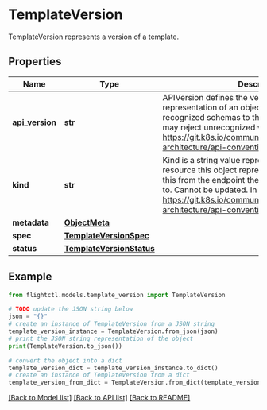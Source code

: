 # TemplateVersion

TemplateVersion represents a version of a template.

## Properties

Name | Type | Description | Notes
------------ | ------------- | ------------- | -------------
**api_version** | **str** | APIVersion defines the versioned schema of this representation of an object. Servers should convert recognized schemas to the latest internal value, and may reject unrecognized values. More info: https://git.k8s.io/community/contributors/devel/sig-architecture/api-conventions.md#resources | 
**kind** | **str** | Kind is a string value representing the REST resource this object represents. Servers may infer this from the endpoint the client submits requests to. Cannot be updated. In CamelCase. More info: https://git.k8s.io/community/contributors/devel/sig-architecture/api-conventions.md#types-kinds | 
**metadata** | [**ObjectMeta**](ObjectMeta.md) |  | 
**spec** | [**TemplateVersionSpec**](TemplateVersionSpec.md) |  | 
**status** | [**TemplateVersionStatus**](TemplateVersionStatus.md) |  | [optional] 

## Example

```python
from flightctl.models.template_version import TemplateVersion

# TODO update the JSON string below
json = "{}"
# create an instance of TemplateVersion from a JSON string
template_version_instance = TemplateVersion.from_json(json)
# print the JSON string representation of the object
print(TemplateVersion.to_json())

# convert the object into a dict
template_version_dict = template_version_instance.to_dict()
# create an instance of TemplateVersion from a dict
template_version_from_dict = TemplateVersion.from_dict(template_version_dict)
```
[[Back to Model list]](../README.md#documentation-for-models) [[Back to API list]](../README.md#documentation-for-api-endpoints) [[Back to README]](../README.md)


